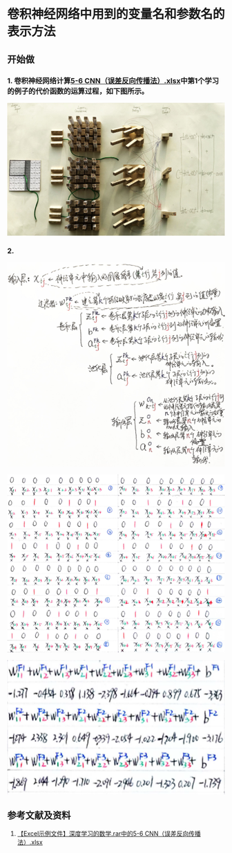 # 卷积神经网络中用到的变量名和参数名的表示方法

## 开始做

### 1. 卷积神经网络计算[5-6 CNN（误差反向传播法）.xlsx](http://www.ituring.com.cn/book/2593)中第1个学习的例子的代价函数的运算过程，如下图所示。

![](/images/体验卷积神经网络中的数学原理/卷积神经网络中用到的变量名和参数名的表示方法/1a1.jpg)

### 2.

![](/images/体验卷积神经网络中的数学原理/卷积神经网络中用到的变量名和参数名的表示方法/2a1.jpg)

![](/images/体验卷积神经网络中的数学原理/卷积神经网络中用到的变量名和参数名的表示方法/2a2.png)

![](/images/体验卷积神经网络中的数学原理/卷积神经网络中用到的变量名和参数名的表示方法/2a3.png)

## 参考文献及资料

1. [【Excel示例文件】深度学习的数学.rar中的5-6 CNN（误差反向传播法）.xlsx](http://www.ituring.com.cn/book/2593)